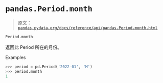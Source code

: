 # `pandas.Period.month`

> 原文：[`pandas.pydata.org/docs/reference/api/pandas.Period.month.html`](https://pandas.pydata.org/docs/reference/api/pandas.Period.month.html)

```py
Period.month
```

返回此 Period 所在的月份。

Examples

```py
>>> period = pd.Period('2022-01', 'M')
>>> period.month
1 
```

